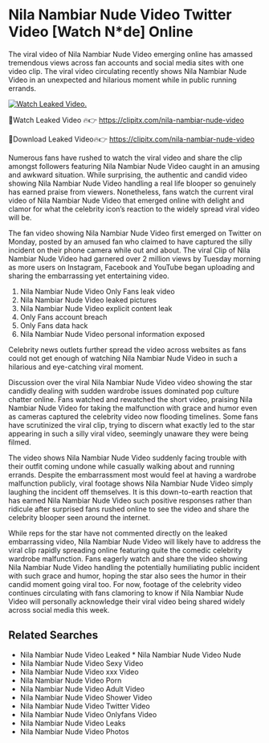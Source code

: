 ﻿# Nila Nambiar Nude Video Twitter Video [Watch N*de] Online

The viral video of ﻿Nila Nambiar Nude Video emerging online has amassed tremendous views across fan accounts and social media sites with one video clip. The viral video circulating recently shows ﻿Nila Nambiar Nude Video in an unexpected and hilarious moment while in public running errands. 

[![Watch Leaked Video.](https://miro.medium.com/v2/resize:fit:828/format:webp/1*cilzJN44JGOrTw9NJCrNHA.gif "Watch Leaked Video")](https://clipitx.com/nila-nambiar-nude-video)

🔴Watch Leaked Video 🔥👉  https://clipitx.com/nila-nambiar-nude-video 

🔴Download Leaked Video🔥👉  https://clipitx.com/nila-nambiar-nude-video 

Numerous fans have rushed to watch the viral video and share the clip amongst followers featuring ﻿Nila Nambiar Nude Video caught in an amusing and awkward situation. While surprising, the authentic and candid video showing ﻿Nila Nambiar Nude Video handling a real life blooper so genuinely has earned praise from viewers. Nonetheless, fans watch the current viral video of ﻿Nila Nambiar Nude Video that emerged online with delight and clamor for what the celebrity icon’s reaction to the widely spread viral video will be.

The fan video showing ﻿Nila Nambiar Nude Video first emerged on Twitter on Monday, posted by an amused fan who claimed to have captured the silly incident on their phone camera while out and about. The viral Clip of ﻿Nila Nambiar Nude Video had garnered over 2 million views by Tuesday morning as more users on Instagram, Facebook and YouTube began uploading and sharing the embarrassing yet entertaining video. 

1. ﻿Nila Nambiar Nude Video Only Fans leak video
2. ﻿Nila Nambiar Nude Video leaked pictures
3. ﻿Nila Nambiar Nude Video explicit content leak
4. Only Fans account breach
5. Only Fans data hack
6. ﻿Nila Nambiar Nude Video personal information exposed


Celebrity news outlets further spread the video across websites as fans could not get enough of watching ﻿Nila Nambiar Nude Video in such a hilarious and eye-catching viral moment. 

Discussion over the viral ﻿Nila Nambiar Nude Video video showing the star candidly dealing with sudden wardrobe issues dominated pop culture chatter online. Fans watched and rewatched the short video, praising ﻿Nila Nambiar Nude Video for taking the malfunction with grace and humor even as cameras captured the celebrity video now flooding timelines. Some fans have scrutinized the viral clip, trying to discern what exactly led to the star appearing in such a silly viral video, seemingly unaware they were being filmed.

The video shows ﻿Nila Nambiar Nude Video suddenly facing trouble with their outfit coming undone while casually walking about and running errands. Despite the embarrassment most would feel at having a wardrobe malfunction publicly, viral footage shows ﻿Nila Nambiar Nude Video simply laughing the incident off themselves. It is this down-to-earth reaction that has earned ﻿Nila Nambiar Nude Video such positive responses rather than ridicule after surprised fans rushed online to see the video and share the celebrity blooper seen around the internet.  

While reps for the star have not commented directly on the leaked embarrassing video, ﻿Nila Nambiar Nude Video will likely have to address the viral clip rapidly spreading online featuring quite the comedic celebrity wardrobe malfunction. Fans eagerly watch and share the video showing ﻿Nila Nambiar Nude Video handling the potentially humiliating public incident with such grace and humor, hoping the star also sees the humor in their candid moment going viral too. For now, footage of the celebrity video continues circulating with fans clamoring to know if ﻿Nila Nambiar Nude Video will personally acknowledge their viral video being shared widely across social media this week.

## Related Searches
* ﻿Nila Nambiar Nude Video Leaked
﻿* Nila Nambiar Nude Video Nude
* ﻿Nila Nambiar Nude Video Sexy Video
* ﻿Nila Nambiar Nude Video xxx Video
* ﻿Nila Nambiar Nude Video Porn
* ﻿Nila Nambiar Nude Video Adult Video
* ﻿Nila Nambiar Nude Video Shower Video
* ﻿Nila Nambiar Nude Video Twitter Video
* ﻿Nila Nambiar Nude Video Onlyfans Video
* ﻿Nila Nambiar Nude Video Leaks
* ﻿Nila Nambiar Nude Video Photos